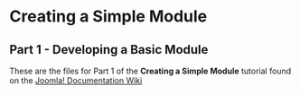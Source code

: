 Creating a Simple Module
==============

## Part 1 - Developing a Basic Module

These are the files for Part 1 of the **Creating a Simple Module** tutorial found on the [Joomla! Documentation Wiki](http://docs.joomla.org/J2.5:Creating_a_simple_module/Developing_a_Basic_Module)